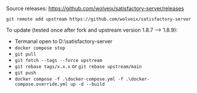 Source releases: https://github.com/wolveix/satisfactory-server/releases

`git remote add upstream https://github.com/wolveix/satisfactory-server`

To update (tested once after fork and upstream version 1.8.7 --> 1.8.9):
- Termanal open to D:\satisfactory-server
- `docker compose stop`
- `git pull`
- `git fetch --tags --force upstream`
- `git rebase tags/x.x.x` or `git rebase upstream/main`
- `git push`
- `docker compose -f .\docker-compose.yml -f .\docker-compose.override.yml up -d --build`
